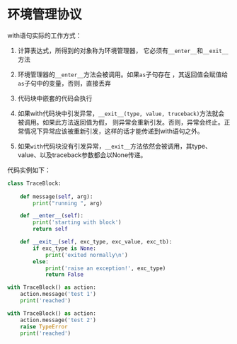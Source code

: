 # 环境管理协议

with语句实际的工作方式：

1. 计算表达式，所得到的对象称为环境管理器，
它必须有`__enter__`和`__exit__`方法

2. 环境管理器的`__enter__`方法会被调用。如果`as`子句存在
，其返回值会赋值给`as`子句中的变量，否则，直接丢弃

3. 代码块中嵌套的代码会执行

4. 如果with代码块中引发异常，`__exit__(type, value, truceback)`方法就会被调用。如果此方法返回值为假，
则异常会重新引发。否则，异常会终止。正常情况下异常应该被重新引发，这样的话才能传递到with语句之外。

5. 如果`with`代码块没有引发异常，`__exit__`方法依然会被调用，其type、value、以及traceback参数都会以None传递。

代码实例如下：

```python
class TraceBlock:
    
    def message(self, arg):
        print("running ", arg)

    def __enter__(self):
        print('starting with block')
        return self

    def __exit__(self, exc_type, exc_value, exc_tb):
        if exc_type is None:
            print('exited normally\n')
        else:
            print('raise an exception!', exc_type)
            return False

with TraceBlock() as action:
    action.message('test 1')
    print('reached')

with TraceBlock() as action:
    action.message('test 2')
    raise TypeError
    print('reached')
```